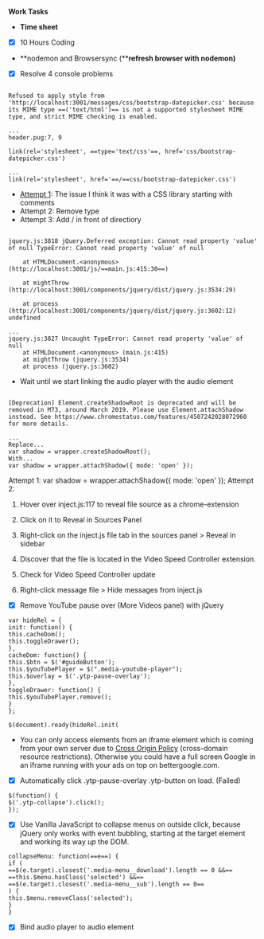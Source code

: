 **Work Tasks**

- **Time sheet**
- [X] 10 Hours Coding

- **nodemon and Browsersync (****refresh browser with nodemon)**

- [X] Resolve 4 console problems

```

Refused to apply style from 'http://localhost:3001/messages/css/bootstrap-datepicker.css' because its MIME type ==('text/html')== is not a supported stylesheet MIME type, and strict MIME checking is enabled.

...
header.pug:7, 9

link(rel='stylesheet', ==type='text/css'==, href='css/bootstrap-datepicker.css')

...
link(rel='stylesheet', href='==/==css/bootstrap-datepicker.css')
```

- [Attempt 1](https://stackoverflow.com/questions/48248832/stylesheet-not-loaded-because-of-mime-type): The issue I think it was with a CSS library starting with comments
- Attempt 2: Remove type
- Attempt 3: Add / in front of directiory

```

jquery.js:3818 jQuery.Deferred exception: Cannot read property 'value' of null TypeError: Cannot read property 'value' of null

    at HTMLDocument.<anonymous> (http://localhost:3001/js/==main.js:415:30==)

    at mightThrow (http://localhost:3001/components/jquery/dist/jquery.js:3534:29)

    at process (http://localhost:3001/components/jquery/dist/jquery.js:3602:12) undefined

...
jquery.js:3827 Uncaught TypeError: Cannot read property 'value' of null
    at HTMLDocument.<anonymous> (main.js:415)
    at mightThrow (jquery.js:3534)
    at process (jquery.js:3602)
```

- Wait until we start linking the audio player with the audio element

```

[Deprecation] Element.createShadowRoot is deprecated and will be removed in M73, around March 2019. Please use Element.attachShadow instead. See https://www.chromestatus.com/features/4507242028072960 for more details.

...
Replace...
var shadow = wrapper.createShadowRoot();
With...
var shadow = wrapper.attachShadow({ mode: 'open' });
```

Attempt 1: var shadow = wrapper.attachShadow({ mode: 'open' });
Attempt 2:
1. Hover over inject.js:117 to reveal file source as a chrome-extension
2. Click on it to Reveal in Sources Panel

3. Right-click on the inject.js file tab in the sources panel > Reveal in sidebar

4. Discover that the file is located in the Video Speed Controller extension.
5. Check for Video Speed Controller update
6. Right-click message file > Hide messages from inject.js

- [X] Remove YouTube pause over (More Videos panel) with jQuery

```
var hideRel = {
init: function() {
this.cacheDom();
this.toggleDrawer();
},
cacheDom: function() {
this.$btn = $('#guideButton');
this.$youTubePlayer = $(".media-youtube-player");
this.$overlay = $('.ytp-pause-overlay');
},
toggleDrawer: function() {
this.$youTubePlayer.remove();
}
};

$(document).ready(hideRel.init(
```

- You can only access elements from an iframe element which is coming from your own server due to [Cross Origin Policy](https://developer.mozilla.org/en-US/docs/Web/Security/Same-origin_policy) (cross-domain resource restrictions). Otherwise you could have a full screen Google in an iframe running with your ads on top on bettergoogle.com.

- [X] Automatically click .ytp-pause-overlay .ytp-button on load. (Failed)

```
$(function() {
$('.ytp-collapse').click();
});
```

- [X] Use Vanilla JavaScript to collapse menus on outside click, because jQuery only works with event bubbling, starting at the target element and working its way *up* the DOM.

```
collapseMenu: function(==e==) {
if (
==$(e.target).closest('.media-menu__download').length == 0 &&==
==this.$menu.hasClass('selected') &&==
==$(e.target).closest('.media-menu__sub').length == 0==
) {
this.$menu.removeClass('selected');
}
}
```

- [X] Bind audio player to audio element